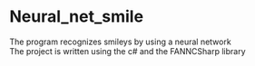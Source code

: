 # Neural_net_smile
The program recognizes smileys by using a neural network<br/>
The project is written using the c# and the FANNCSharp library<br/>
